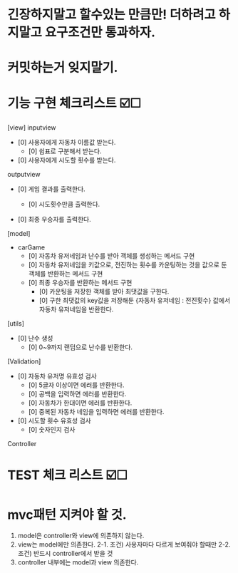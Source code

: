 # 긴장하지말고 할수있는 만큼만! 더하려고 하지말고 요구조건만 통과하자.
# 커밋하는거 잊지말기.

# 기능 구현 체크리스트 ☑️☐
[view]
inputview
- [0] 사용자에게 자동차 이름값 받는다.
  - [0] 쉼표로 구분해서 받는다.
- [0] 사용자에게 시도할 횟수를 받는다.

outputview
- [0] 게임 결과를 출력한다.
  - [0] 시도횟수만큼 출력한다.

- [0] 최종 우승자를 출력한다.

[model]
- carGame
  - [0] 자동차 유저네임과 난수를 받아 객체를 생성하는 메서드 구현
  - [0] 자동차 유저네임을 키값으로, 전진하는 횟수를 카운팅하는 것을 값으로 둔 객체를 반환하는 메서드 구현
  - [0] 최종 우승자를 반환하는 메서드 구현
    - [0] 카운팅을 저장한 객체를 받아 최댓값을 구한다.
    - [0] 구한 최댓값의 key값을 저장해둔 {자동차 유저네임 : 전진횟수} 값에서 자동차 유저네임을 반환한다.

[utils]
- [0] 난수 생성
  - [0] 0~9까지 랜덤으로 난수를 반환한다.

[Validation] 
- [0] 자동차 유저명 유효성 검사
  - [0] 5글자 이상이면 에러를 반환한다.
  - [0] 공백을 입력하면 에러를 반환한다.
  - [0] 자동차가 한대이면 에러를 반환한다.
  - [0] 중복된 자동차 네임을 입력하면 에러를 반환한다.
- [0] 시도할 횟수 유효성 검사
  - [0] 숫자인지 검사
  
Controller




# TEST 체크 리스트 ☑️☐

# mvc패턴 지켜야 할 것.
1. model은 controller와 view에 의존하지 않는다.
2. view는 model에만 의존한다.
2-1. 조건) 사용자마다 다르게 보여줘야 할때만
2-2. 조건) 반드시 controller에서 받을 것
3. controller 내부에는 model과 view 의존한다.



